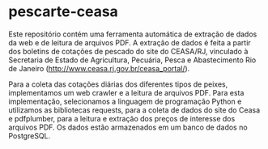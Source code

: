 # pescarte-ceasa
Este repositório contém uma ferramenta automática de extração de dados da web e de leitura de arquivos PDF. A extração de dados é feita a partir dos boletins de cotações de pescado do site do CEASA/RJ, vinculado à Secretaria de Estado de Agricultura, Pecuária, Pesca e Abastecimento Rio de Janeiro (http://www.ceasa.rj.gov.br/ceasa_portal/).

Para a coleta das cotações diárias dos diferentes tipos de peixes, implementamos um web crawler e a leitura de arquivos PDF. Para esta implementação, selecionamos a linguagem de programação Python e utilizamos as bibliotecas requests, para a coleta de dados do site do Ceasa e pdfplumber, para a leitura e extração dos preços de interesse dos arquivos PDF. Os dados estão armazenados em um banco de dados no PostgreSQL.
